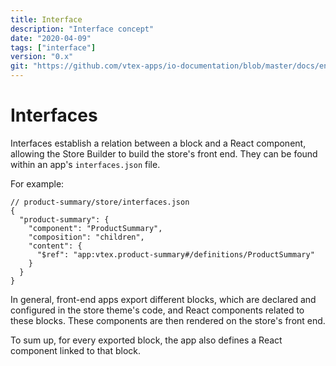 ```yaml
---
title: Interface
description: "Interface concept"
date: "2020-04-09"
tags: ["interface"]
version: "0.x"
git: "https://github.com/vtex-apps/io-documentation/blob/master/docs/en/Concepts/interface.md"
---
```


# Interfaces

Interfaces establish a relation between a block and a React component, allowing the Store Builder to build the store's front end. They can be found within an app's `interfaces.json` file.

For example:

```jsonc
// product-summary/store/interfaces.json
{
  "product-summary": {
    "component": "ProductSummary",
    "composition": "children",
    "content": {
      "$ref": "app:vtex.product-summary#/definitions/ProductSummary"
    }
  }
}
```

In general, front-end apps export different blocks, which are declared and configured in the store theme's code, and React components related to these blocks. These components are then rendered on the store's front end. 

To sum up, for every exported block, the app also defines a React component linked to that block.

